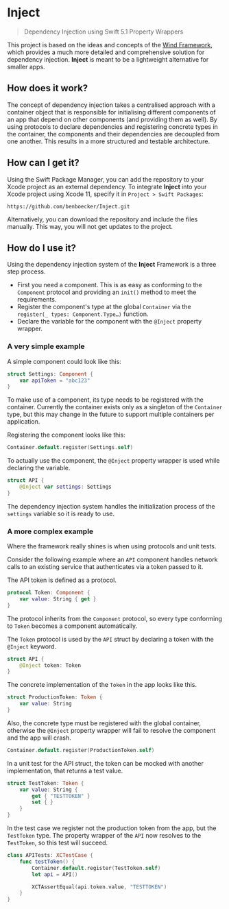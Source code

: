# Inject
> Dependency Injection using Swift 5.1 Property Wrappers  

This project is based on the ideas and concepts of the [Wind Framework](https://github.com/palasthotel/wind), which provides a much more detailed and comprehensive solution for dependency injection. **Inject** is meant to be a lightweight alternative for smaller apps.

## How does it work?
The concept of dependency injection takes a centralised approach with a container object that is responsible for initialising different components of an app that depend on other components (and providing them as well). By using protocols to declare dependencies and registering concrete types in the container, the components and their dependencies are decoupled from one another. This results in a more structured and testable architecture.

## How can I get it?
Using the Swift Package Manager, you can add the repository to your Xcode project as an external dependency. To integrate **Inject** into your Xcode project using Xcode 11, specify it in `Project > Swift Packages`:

`https://github.com/benboecker/Inject.git`

Alternatively, you can download the repository and include the files manually. This way, you will not get updates to the project.

## How do I use it?
Using the dependency injection system of the **Inject** Framework is a three step process.

- First you need a component. This is as easy as conforming to the `Component` protocol and providing an `init()` method to meet the requirements.
- Register the component's type at the global `Container` via the `register(_ types: Component.Type…)` function.
- Declare the variable for the component with the `@Inject` property wrapper.

### A very simple example

A simple component could look like this:

```swift
struct Settings: Component {
    var apiToken = "abc123"
}
```

To make use of a component, its type needs to be registered with the container. Currently the container exists only as a singleton of the  `Container` type, but this may change in the future to support multiple containers per application.

Registering the component looks like this:

```swift
Container.default.register(Settings.self)
```

To actually use the component, the `@Inject` property wrapper is used while declaring the variable.

```swift
struct API {
    @Inject var settings: Settings
}
```

The dependency injection system handles the initialization process of the `settings` variable so it is ready to use.


### A more complex example

Where the framework really shines is when using protocols and unit tests.

Consider the following example where an `API` component handles network calls to an existing service that authenticates via a token passed to it.

The API token is defined as a protocol.

```swift
protocol Token: Component {
    var value: String { get }
}
```

The protocol inherits from the `Component` protocol, so every type conforming to `Token` becomes a component automatically.

The `Token` protocol is used by the `API` struct by declaring a token with the `@Inject` keyword.

```swift
struct API {
    @Inject token: Token
}
```

The concrete implementation of the `Token` in the app looks like this.

```swift
struct ProductionToken: Token {
    var value: String
}
```

Also, the concrete type must be registered with the global container, otherwise the `@Inject` property wrapper will fail to resolve the component and the app will crash.

```swift
Container.default.register(ProductionToken.self)
```

In a unit test for the API struct, the token can be mocked with another implementation, that returns a test value.

```swift
struct TestToken: Token {
    var value: String {
        get { "TESTTOKEN" }
        set { }
    }
}
```

In the test case we register not the production token from the app, but the `TestToken` type. The property wrapper of the `API` now resolves to the `TestToken`, so this test will succeed.

```swift
class APITests: XCTestCase {
    func testToken() {
        Container.default.register(TestToken.self)
        let api = API()

        XCTAssertEqual(api.token.value, "TESTTOKEN")
    }
}
```


